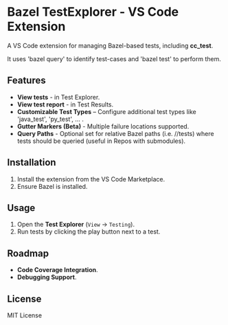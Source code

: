 # Bazel TestExplorer - VS Code Extension

A VS Code extension for managing Bazel-based tests, including **cc_test**.

It uses 'bazel query' to identify test-cases and 'bazel test' to perform them.

## Features
- **View tests** - in Test Explorer.
- **View test report** - in Test Results.
- **Customizable Test Types** – Configure additional test types like 'java_test', 'py_test', ... .
- **Gutter Markers (Beta)** - Multiple failure locations supported.
- **Query Paths** - Optional set for relative Bazel paths (i.e. //tests) where tests should be queried (useful in Repos with submodules).

## Installation
1. Install the extension from the VS Code Marketplace.
2. Ensure Bazel is installed.

## Usage
1. Open the **Test Explorer** (`View` → `Testing`).
2. Run tests by clicking the play button next to a test.

## Roadmap
- **Code Coverage Integration**.
- **Debugging Support**.

## License
MIT License
